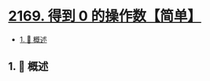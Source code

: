 # [2169. 得到 0 的操作数【简单】](https://github.com/tnotesjs/TNotes.leetcode/tree/main/notes/2169.%20%E5%BE%97%E5%88%B0%200%20%E7%9A%84%E6%93%8D%E4%BD%9C%E6%95%B0%E3%80%90%E7%AE%80%E5%8D%95%E3%80%91)

<!-- region:toc -->

- [1. 📝 概述](#1--概述)

<!-- endregion:toc -->

## 1. 📝 概述
